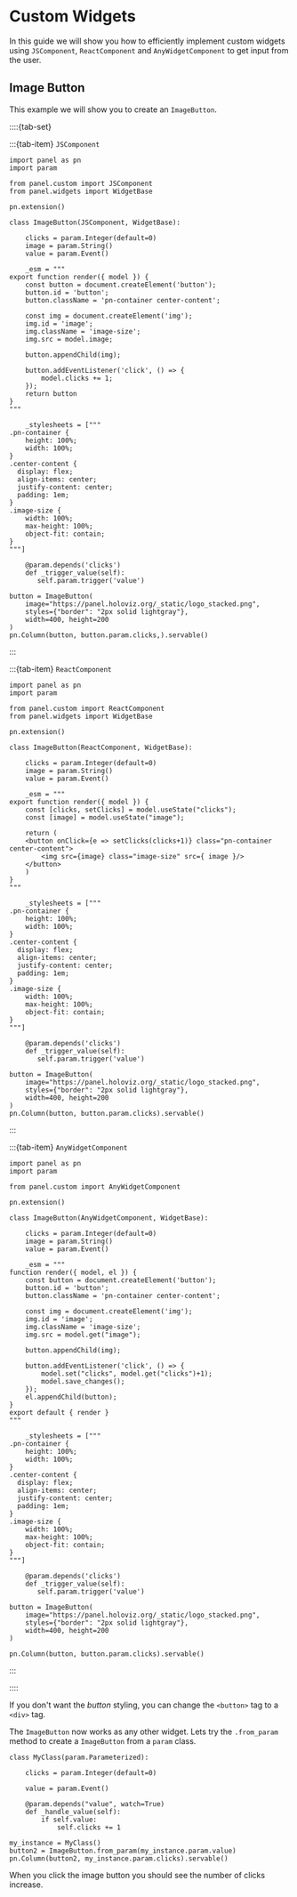 # Custom Widgets

In this guide we will show you how to efficiently implement custom widgets using `JSComponent`, `ReactComponent` and `AnyWidgetComponent` to get input from the user.

## Image Button

This example we will show you to create an `ImageButton`.

::::{tab-set}

:::{tab-item} `JSComponent`

```{pyodide}
import panel as pn
import param

from panel.custom import JSComponent
from panel.widgets import WidgetBase

pn.extension()

class ImageButton(JSComponent, WidgetBase):

    clicks = param.Integer(default=0)
    image = param.String()
    value = param.Event()

    _esm = """
export function render({ model }) {
    const button = document.createElement('button');
    button.id = 'button';
    button.className = 'pn-container center-content';

    const img = document.createElement('img');
    img.id = 'image';
    img.className = 'image-size';
    img.src = model.image;

    button.appendChild(img);

    button.addEventListener('click', () => {
        model.clicks += 1;
    });
    return button
}
"""

    _stylesheets = ["""
.pn-container {
    height: 100%;
    width: 100%;
}
.center-content {
  display: flex;
  align-items: center;
  justify-content: center;
  padding: 1em;
}
.image-size {
    width: 100%;
    max-height: 100%;
    object-fit: contain;
}
"""]

    @param.depends('clicks')
    def _trigger_value(self):
       self.param.trigger('value')

button = ImageButton(
    image="https://panel.holoviz.org/_static/logo_stacked.png",
    styles={"border": "2px solid lightgray"},
    width=400, height=200
)
pn.Column(button, button.param.clicks,).servable()
```

:::

:::{tab-item} `ReactComponent`

```{pyodide}
import panel as pn
import param

from panel.custom import ReactComponent
from panel.widgets import WidgetBase

pn.extension()

class ImageButton(ReactComponent, WidgetBase):

    clicks = param.Integer(default=0)
    image = param.String()
    value = param.Event()

    _esm = """
export function render({ model }) {
    const [clicks, setClicks] = model.useState("clicks");
    const [image] = model.useState("image");

    return (
    <button onClick={e => setClicks(clicks+1)} class="pn-container center-content">
        <img src={image} class="image-size" src={ image }/>
    </button>
    )
}
"""

    _stylesheets = ["""
.pn-container {
    height: 100%;
    width: 100%;
}
.center-content {
  display: flex;
  align-items: center;
  justify-content: center;
  padding: 1em;
}
.image-size {
    width: 100%;
    max-height: 100%;
    object-fit: contain;
}
"""]

    @param.depends('clicks')
    def _trigger_value(self):
       self.param.trigger('value')

button = ImageButton(
    image="https://panel.holoviz.org/_static/logo_stacked.png",
    styles={"border": "2px solid lightgray"},
    width=400, height=200
)
pn.Column(button, button.param.clicks).servable()
```

:::

:::{tab-item} `AnyWidgetComponent`

```{pyodide}
import panel as pn
import param

from panel.custom import AnyWidgetComponent

pn.extension()

class ImageButton(AnyWidgetComponent, WidgetBase):

    clicks = param.Integer(default=0)
    image = param.String()
    value = param.Event()

    _esm = """
function render({ model, el }) {
    const button = document.createElement('button');
    button.id = 'button';
    button.className = 'pn-container center-content';

    const img = document.createElement('img');
    img.id = 'image';
    img.className = 'image-size';
    img.src = model.get("image");

    button.appendChild(img);

    button.addEventListener('click', () => {
        model.set("clicks", model.get("clicks")+1);
        model.save_changes();
    });
    el.appendChild(button);
}
export default { render }
"""

    _stylesheets = ["""
.pn-container {
    height: 100%;
    width: 100%;
}
.center-content {
  display: flex;
  align-items: center;
  justify-content: center;
  padding: 1em;
}
.image-size {
    width: 100%;
    max-height: 100%;
    object-fit: contain;
}
"""]

    @param.depends('clicks')
    def _trigger_value(self):
       self.param.trigger('value')

button = ImageButton(
    image="https://panel.holoviz.org/_static/logo_stacked.png",
    styles={"border": "2px solid lightgray"},
    width=400, height=200
)

pn.Column(button, button.param.clicks).servable()
```

:::

::::

If you don't want the *button* styling, you can change the `<button>` tag to a `<div>` tag.

The `ImageButton` now works as any other widget. Lets try the `.from_param` method to create a `ImageButton` from a `param` class.

```{pyodide}
class MyClass(param.Parameterized):

    clicks = param.Integer(default=0)

    value = param.Event()

    @param.depends("value", watch=True)
    def _handle_value(self):
        if self.value:
            self.clicks += 1

my_instance = MyClass()
button2 = ImageButton.from_param(my_instance.param.value)
pn.Column(button2, my_instance.param.clicks).servable()
```

When you click the image button you should see the number of clicks increase.
